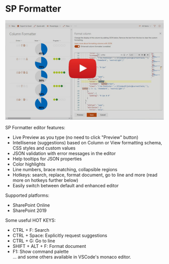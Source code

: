 # SP Formatter

[![IMAGE ALT TEXT HERE](app/icons/column-formatter-yt.jpg)](https://www.youtube.com/watch?v=UbTsI73qW7Q)

SP Formatter editor features:
 - Live Preview as you type (no need to click "Preview" button)
 - Intellisense (suggestions) based on Column or View formatting schema, CSS styles and custom values
 - JSON validation with error messages in the editor
 - Help tooltips for JSON properties
 - Color highlights
 - Line numbers, brace matching, collapsible regions
 - Hotkeys: search, replace, format document, go to line and more (read more on hotkeys further below)
 - Easily switch between default and enhanced editor
 
 Supported platforms: 
  - SharePoint Online
  - SharePoint 2019

Some useful HOT KEYS:  

- CTRL + F: Search  
- CTRL + Space: Explicitly request suggestions  
- CTRL + G: Go to line  
- SHIFT + ALT + F: Format document  
- F1: Show command palette  
 ... and some others available in VSCode's monaco editor.
